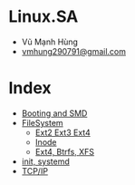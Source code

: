 # Linux.SA
 - Vũ Mạnh Hùng
 - vmhung290791@gmail.com
# Index
 - [Booting and SMD](https://github.com/hungran/Linux.SA/blob/master/Booting/Booting.md)
 - [FileSystem](https://github.com/hungran/Linux.SA/blob/master/The%20File%20System/The%20File%20System.md)
	- [Ext2 Ext3 Ext4 ](https://github.com/hungran/Linux.SA/blob/master/The%20File%20System/Difference%20between%20Some%20Filesystems.md)
	- [Inode](https://github.com/hungran/Linux.SA/tree/master/The%20File%20System/Inode)
	- [Ext4, Btrfs, XFS](https://github.com/hungran/Linux.SA/blob/master/The%20File%20System/Ext4/Ext4.Btrfs.XFS.md)
 - [init, systemd](https://github.com/hungran/Linux.SA/blob/master/systemd.initd/systemd.initd.md)	
 - [TCP/IP]()